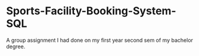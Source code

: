 # Sports-Facility-Booking-System-SQL
A group assignment I had done on my first year second sem of my bachelor degree. 
